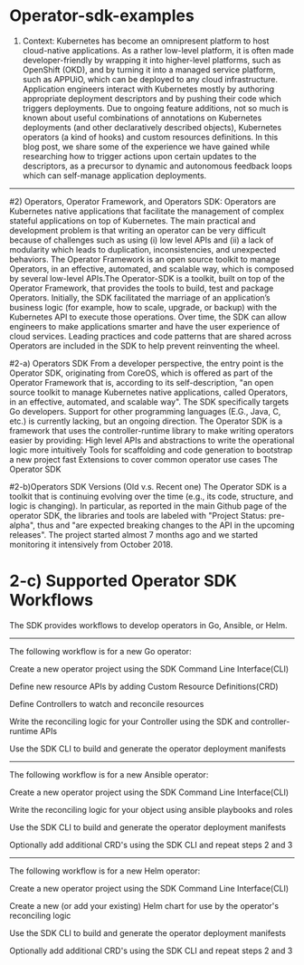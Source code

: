 # Operator-sdk-examples

1) Context:
Kubernetes has become an omnipresent platform to host cloud-native applications. As a rather low-level platform, it is often made developer-friendly by wrapping it into higher-level platforms, such as OpenShift (OKD), and by turning it into a managed service platform, such as APPUiO, which can be deployed to any cloud infrastructure. Application engineers interact with Kubernetes mostly by authoring appropriate deployment descriptors and by pushing their code which triggers deployments. Due to ongoing feature additions, not so much is known about useful combinations of annotations on Kubernetes deployments (and other declaratively described objects), Kubernetes operators (a kind of hooks) and custom resources definitions. In this blog post, we share some of the experience we have gained while researching how to trigger actions upon certain updates to the descriptors, as a precursor to dynamic and autonomous feedback loops which can self-manage application deployments.
----------------------------------------------------------------------------------------------------------------------------------------------------------------------------------------------------------------------------------------------------------------------------------------------------------------------------------------------------------------------------------------------------------------------------

#2) Operators, Operator Framework, and Operators SDK:
Operators  are Kubernetes native applications that facilitate the management of complex stateful applications on top of Kubernetes. The main practical and development problem is that writing an operator can be very difficult because of challenges such as using (i) low level APIs and (ii) a lack of modularity which leads to duplication, inconsistencies, and unexpected behaviors.
The Operator Framework is an open source toolkit to manage Operators, in an effective, automated, and scalable way, which is composed by several low-level APIs.The Operator-SDK is a toolkit, built on top of the Operator Framework, that provides the tools to build, test and package Operators. Initially, the SDK facilitated the marriage of an application’s business logic (for example, how to scale, upgrade, or backup) with the Kubernetes API to execute those operations. Over time, the SDK can allow engineers to make applications smarter and have the user experience of cloud services. Leading practices and code patterns that are shared across Operators are included in the SDK to help prevent reinventing the wheel.

#2-a) Operators SDK
From a developer perspective, the entry point is the Operator SDK, originating from CoreOS, which is offered as part of the Operator Framework that is, according to its self-description, "an open source toolkit to manage Kubernetes native applications, called Operators, in an effective, automated, and scalable way". The SDK specifically targets Go developers. Support for other programming languages (E.G., Java, C, etc.) is currently lacking, but an ongoing direction.
The Operator SDK is a framework that uses the controller-runtime library to make writing operators easier by providing:
High level APIs and abstractions to write the operational logic more intuitively
Tools for scaffolding and code generation to bootstrap a new project fast
Extensions to cover common operator use cases
The Operator SDK

#2-b)Operators SDK Versions (Old v.s. Recent one)
The Operator SDK is a toolkit that is continuing evolving over the time (e.g., its code,  structure, and logic is changing).
In particular, as reported in the main Github page of the operator SDK, the libraries and tools are labeled with "Project Status: pre-alpha", thus and "are expected breaking changes to the API in the upcoming releases".
The project started almost 7 months ago and we started monitoring it intensively from October 2018.
     
# 2-c) Supported Operator SDK Workflows

The SDK provides workflows to develop operators in Go, Ansible, or Helm.

--------------------

The following workflow is for a new Go operator:

Create a new operator project using the SDK Command Line Interface(CLI)

Define new resource APIs by adding Custom Resource Definitions(CRD)

Define Controllers to watch and reconcile resources

Write the reconciling logic for your Controller using the SDK and controller-runtime APIs

Use the SDK CLI to build and generate the operator deployment manifests

--------------------

The following workflow is for a new Ansible operator:

Create a new operator project using the SDK Command Line Interface(CLI)

Write the reconciling logic for your object using ansible playbooks and roles

Use the SDK CLI to build and generate the operator deployment manifests

Optionally add additional CRD's using the SDK CLI and repeat steps 2 and 3

--------------------

The following workflow is for a new Helm operator:

Create a new operator project using the SDK Command Line Interface(CLI)

Create a new (or add your existing) Helm chart for use by the operator's reconciling logic

Use the SDK CLI to build and generate the operator deployment manifests

Optionally add additional CRD's using the SDK CLI and repeat steps 2 and 3





